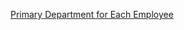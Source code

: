 [Primary Department for Each Employee](https://leetcode.com/problems/primary-department-for-each-employee)